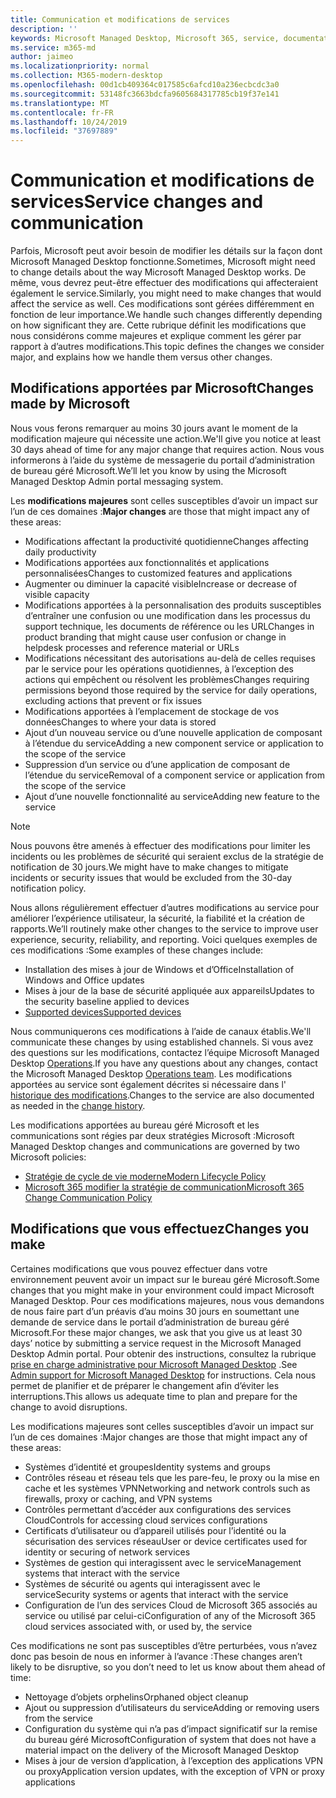 ```yaml
---
title: Communication et modifications de services
description: ''
keywords: Microsoft Managed Desktop, Microsoft 365, service, documentation
ms.service: m365-md
author: jaimeo
ms.localizationpriority: normal
ms.collection: M365-modern-desktop
ms.openlocfilehash: 00d1cb409364c017585c6afcd10a236ecbcdc3a0
ms.sourcegitcommit: 53148fc3663bdcfa9605684317785cb19f37e141
ms.translationtype: MT
ms.contentlocale: fr-FR
ms.lasthandoff: 10/24/2019
ms.locfileid: "37697889"
---
```

# <a name="service-changes-and-communication"></a><span data-ttu-id="bcc17-103">Communication et modifications de services</span><span class="sxs-lookup"><span data-stu-id="bcc17-103">Service changes and communication</span></span>

<span data-ttu-id="bcc17-104">Parfois, Microsoft peut avoir besoin de modifier les détails sur la façon dont Microsoft Managed Desktop fonctionne.</span><span class="sxs-lookup"><span data-stu-id="bcc17-104">Sometimes, Microsoft might need to change details about the way Microsoft Managed Desktop works.</span></span> <span data-ttu-id="bcc17-105">De même, vous devrez peut-être effectuer des modifications qui affecteraient également le service.</span><span class="sxs-lookup"><span data-stu-id="bcc17-105">Similarly, you might need to make changes that would affect the service as well.</span></span> <span data-ttu-id="bcc17-106">Ces modifications sont gérées différemment en fonction de leur importance.</span><span class="sxs-lookup"><span data-stu-id="bcc17-106">We handle such changes differently depending on how significant they are.</span></span> <span data-ttu-id="bcc17-107">Cette rubrique définit les modifications que nous considérons comme majeures et explique comment les gérer par rapport à d’autres modifications.</span><span class="sxs-lookup"><span data-stu-id="bcc17-107">This topic defines the changes we consider major, and explains how we handle them versus other changes.</span></span>



## <a name="changes-made-by-microsoft"></a><span data-ttu-id="bcc17-108">Modifications apportées par Microsoft</span><span class="sxs-lookup"><span data-stu-id="bcc17-108">Changes made by Microsoft</span></span>

<span data-ttu-id="bcc17-109">Nous vous ferons remarquer au moins 30 jours avant le moment de la modification majeure qui nécessite une action.</span><span class="sxs-lookup"><span data-stu-id="bcc17-109">We'll give you notice at least 30 days ahead of time for any major change that requires action.</span></span> <span data-ttu-id="bcc17-110">Nous vous informerons à l’aide du système de messagerie du portail d’administration de bureau géré Microsoft.</span><span class="sxs-lookup"><span data-stu-id="bcc17-110">We’ll let you know by using the Microsoft Managed Desktop Admin portal messaging system.</span></span>

<span data-ttu-id="bcc17-111">Les **modifications majeures** sont celles susceptibles d’avoir un impact sur l’un de ces domaines :</span><span class="sxs-lookup"><span data-stu-id="bcc17-111">**Major changes** are those that might impact any of these areas:</span></span>
- <span data-ttu-id="bcc17-112">Modifications affectant la productivité quotidienne</span><span class="sxs-lookup"><span data-stu-id="bcc17-112">Changes affecting daily productivity</span></span>
- <span data-ttu-id="bcc17-113">Modifications apportées aux fonctionnalités et applications personnalisées</span><span class="sxs-lookup"><span data-stu-id="bcc17-113">Changes to customized features and applications</span></span>
- <span data-ttu-id="bcc17-114">Augmenter ou diminuer la capacité visible</span><span class="sxs-lookup"><span data-stu-id="bcc17-114">Increase or decrease of visible capacity</span></span>
- <span data-ttu-id="bcc17-115">Modifications apportées à la personnalisation des produits susceptibles d’entraîner une confusion ou une modification dans les processus du support technique, les documents de référence ou les URL</span><span class="sxs-lookup"><span data-stu-id="bcc17-115">Changes in product branding that might cause user confusion or change in helpdesk processes and reference material or URLs</span></span>
- <span data-ttu-id="bcc17-116">Modifications nécessitant des autorisations au-delà de celles requises par le service pour les opérations quotidiennes, à l’exception des actions qui empêchent ou résolvent les problèmes</span><span class="sxs-lookup"><span data-stu-id="bcc17-116">Changes requiring permissions beyond those required by the service for daily operations, excluding actions that prevent or fix issues</span></span>
- <span data-ttu-id="bcc17-117">Modifications apportées à l’emplacement de stockage de vos données</span><span class="sxs-lookup"><span data-stu-id="bcc17-117">Changes to where your data is stored</span></span>
- <span data-ttu-id="bcc17-118">Ajout d’un nouveau service ou d’une nouvelle application de composant à l’étendue du service</span><span class="sxs-lookup"><span data-stu-id="bcc17-118">Adding a new component service or application to the scope of the service</span></span>
- <span data-ttu-id="bcc17-119">Suppression d’un service ou d’une application de composant de l’étendue du service</span><span class="sxs-lookup"><span data-stu-id="bcc17-119">Removal of a component service or application from the scope of the service</span></span>
- <span data-ttu-id="bcc17-120">Ajout d’une nouvelle fonctionnalité au service</span><span class="sxs-lookup"><span data-stu-id="bcc17-120">Adding new feature to the service</span></span>

> [!NOTE]
> <span data-ttu-id="bcc17-121">Nous pouvons être amenés à effectuer des modifications pour limiter les incidents ou les problèmes de sécurité qui seraient exclus de la stratégie de notification de 30 jours.</span><span class="sxs-lookup"><span data-stu-id="bcc17-121">We might have to make changes to mitigate incidents or security issues that would be excluded from the 30-day notification policy.</span></span>

<span data-ttu-id="bcc17-122">Nous allons régulièrement effectuer d’autres modifications au service pour améliorer l’expérience utilisateur, la sécurité, la fiabilité et la création de rapports.</span><span class="sxs-lookup"><span data-stu-id="bcc17-122">We’ll routinely make other changes to the service to improve user experience, security, reliability, and reporting.</span></span> <span data-ttu-id="bcc17-123">Voici quelques exemples de ces modifications :</span><span class="sxs-lookup"><span data-stu-id="bcc17-123">Some examples of these changes include:</span></span>

- <span data-ttu-id="bcc17-124">Installation des mises à jour de Windows et d’Office</span><span class="sxs-lookup"><span data-stu-id="bcc17-124">Installation of Windows and Office updates</span></span>
- <span data-ttu-id="bcc17-125">Mises à jour de la base de sécurité appliquée aux appareils</span><span class="sxs-lookup"><span data-stu-id="bcc17-125">Updates to the security baseline applied to devices</span></span>
- [<span data-ttu-id="bcc17-126">Supported devices</span><span class="sxs-lookup"><span data-stu-id="bcc17-126">Supported devices</span></span>](device-list.md)

<span data-ttu-id="bcc17-127">Nous communiquerons ces modifications à l’aide de canaux établis.</span><span class="sxs-lookup"><span data-stu-id="bcc17-127">We'll communicate these changes by using established channels.</span></span> <span data-ttu-id="bcc17-128">Si vous avez des questions sur les modifications, contactez l’équipe Microsoft Managed Desktop [Operations](../working-with-managed-desktop/admin-support.md).</span><span class="sxs-lookup"><span data-stu-id="bcc17-128">If you have any questions about any changes, contact the Microsoft Managed Desktop [Operations team](../working-with-managed-desktop/admin-support.md).</span></span> <span data-ttu-id="bcc17-129">Les modifications apportées au service sont également décrites si nécessaire dans l' [historique des modifications](../change-history-managed-desktop.md).</span><span class="sxs-lookup"><span data-stu-id="bcc17-129">Changes to the service are also documented as needed in the [change history](../change-history-managed-desktop.md).</span></span>

<span data-ttu-id="bcc17-130">Les modifications apportées au bureau géré Microsoft et les communications sont régies par deux stratégies Microsoft :</span><span class="sxs-lookup"><span data-stu-id="bcc17-130">Microsoft Managed Desktop changes and communications are governed by two Microsoft policies:</span></span>
- [<span data-ttu-id="bcc17-131">Stratégie de cycle de vie moderne</span><span class="sxs-lookup"><span data-stu-id="bcc17-131">Modern Lifecycle Policy</span></span>](https://support.microsoft.com/help/30881/modern-lifecycle-policy)
- [<span data-ttu-id="bcc17-132">Microsoft 365 modifier la stratégie de communication</span><span class="sxs-lookup"><span data-stu-id="bcc17-132">Microsoft 365 Change Communication Policy</span></span>](https://docs.microsoft.com/office365/admin/manage/message-center?redirectSourcePath=%252fen-us%252farticle%252fMessage-center-in-Office-365-38FB3333-BFCC-4340-A37B-DEDA509C2093&view=o365-worldwide)

## <a name="changes-you-make"></a><span data-ttu-id="bcc17-133">Modifications que vous effectuez</span><span class="sxs-lookup"><span data-stu-id="bcc17-133">Changes you make</span></span>

<span data-ttu-id="bcc17-134">Certaines modifications que vous pouvez effectuer dans votre environnement peuvent avoir un impact sur le bureau géré Microsoft.</span><span class="sxs-lookup"><span data-stu-id="bcc17-134">Some changes that you might make in your environment could impact Microsoft Managed Desktop.</span></span> <span data-ttu-id="bcc17-135">Pour ces modifications majeures, nous vous demandons de nous faire part d’un préavis d’au moins 30 jours en soumettant une demande de service dans le portail d’administration de bureau géré Microsoft.</span><span class="sxs-lookup"><span data-stu-id="bcc17-135">For these major changes, we ask that you give us at least 30 days’ notice by submitting a service request in the Microsoft Managed Desktop Admin portal.</span></span> <span data-ttu-id="bcc17-136">Pour obtenir des instructions, consultez la rubrique [prise en charge administrative pour Microsoft Managed Desktop](../working-with-managed-desktop/admin-support.md) .</span><span class="sxs-lookup"><span data-stu-id="bcc17-136">See [Admin support for Microsoft Managed Desktop](../working-with-managed-desktop/admin-support.md) for instructions.</span></span> <span data-ttu-id="bcc17-137">Cela nous permet de planifier et de préparer le changement afin d’éviter les interruptions.</span><span class="sxs-lookup"><span data-stu-id="bcc17-137">This allows us adequate time to plan and prepare for the change to avoid disruptions.</span></span>

<span data-ttu-id="bcc17-138">Les modifications majeures sont celles susceptibles d’avoir un impact sur l’un de ces domaines :</span><span class="sxs-lookup"><span data-stu-id="bcc17-138">Major changes are those that might impact any of these areas:</span></span>

- <span data-ttu-id="bcc17-139">Systèmes d’identité et groupes</span><span class="sxs-lookup"><span data-stu-id="bcc17-139">Identity systems and groups</span></span>
- <span data-ttu-id="bcc17-140">Contrôles réseau et réseau tels que les pare-feu, le proxy ou la mise en cache et les systèmes VPN</span><span class="sxs-lookup"><span data-stu-id="bcc17-140">Networking and network controls such as firewalls, proxy or caching, and VPN systems</span></span>
- <span data-ttu-id="bcc17-141">Contrôles permettant d’accéder aux configurations des services Cloud</span><span class="sxs-lookup"><span data-stu-id="bcc17-141">Controls for accessing cloud services configurations</span></span>
- <span data-ttu-id="bcc17-142">Certificats d’utilisateur ou d’appareil utilisés pour l’identité ou la sécurisation des services réseau</span><span class="sxs-lookup"><span data-stu-id="bcc17-142">User or device certificates used for identity or securing of network services</span></span>
- <span data-ttu-id="bcc17-143">Systèmes de gestion qui interagissent avec le service</span><span class="sxs-lookup"><span data-stu-id="bcc17-143">Management systems that interact with the service</span></span>
- <span data-ttu-id="bcc17-144">Systèmes de sécurité ou agents qui interagissent avec le service</span><span class="sxs-lookup"><span data-stu-id="bcc17-144">Security systems or agents that interact with the service</span></span>
- <span data-ttu-id="bcc17-145">Configuration de l’un des services Cloud de Microsoft 365 associés au service ou utilisé par celui-ci</span><span class="sxs-lookup"><span data-stu-id="bcc17-145">Configuration of any of the Microsoft 365 cloud services associated with, or used by, the service</span></span>

<span data-ttu-id="bcc17-146">Ces modifications ne sont pas susceptibles d’être perturbées, vous n’avez donc pas besoin de nous en informer à l’avance :</span><span class="sxs-lookup"><span data-stu-id="bcc17-146">These changes aren’t likely to be disruptive, so you don’t need to let us know about them ahead of time:</span></span>

- <span data-ttu-id="bcc17-147">Nettoyage d’objets orphelins</span><span class="sxs-lookup"><span data-stu-id="bcc17-147">Orphaned object cleanup</span></span>
- <span data-ttu-id="bcc17-148">Ajout ou suppression d’utilisateurs du service</span><span class="sxs-lookup"><span data-stu-id="bcc17-148">Adding or removing users from the service</span></span>
- <span data-ttu-id="bcc17-149">Configuration du système qui n’a pas d’impact significatif sur la remise du bureau géré Microsoft</span><span class="sxs-lookup"><span data-stu-id="bcc17-149">Configuration of system that does not have a material impact on the delivery of the Microsoft Managed Desktop</span></span>
- <span data-ttu-id="bcc17-150">Mises à jour de version d’application, à l’exception des applications VPN ou proxy</span><span class="sxs-lookup"><span data-stu-id="bcc17-150">Application version updates, with the exception of VPN or proxy applications</span></span>


